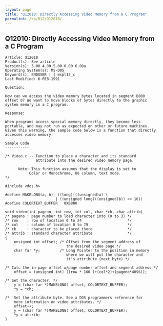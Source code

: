 ```yaml
---
layout: page
title: "Q12010: Directly Accessing Video Memory from a C Program"
permalink: /kb/012/Q12010/
---
```


## Q12010: Directly Accessing Video Memory from a C Program

	Article: Q12010
	Product(s): See article
	Version(s): 3.00 4.00 5.00 6.00 6.00a
	Operating System(s): MS-DOS
	Keyword(s): ENDUSER | | mspl13_c
	Last Modified: 6-FEB-1991
	
	Question:
	
	How can we access the video memory bytes located in segment B800
	offset 0? We want to move blocks of bytes directly to the graphic
	system memory in a C program.
	
	Response:
	
	When programs access special memory directly, they become less
	portable, and may not run as expected on other or future machines.
	Given this warning, the sample code below is a function that directly
	accesses video memory.
	
	Sample Code
	-----------
	
	/* Video.c -- Function to place a character and its standard
	              attribute into the desired video memory page.
	
	      Note: This function assumes that the display is set to
	           Color or Monochrome, 80 column, text mode.
	*/
	
	#include <dos.h>
	
	#define MAKELONG(a, b)  ((long)(((unsigned)a) \
	                       | ((unsigned long)((unsigned)b)) << 16))
	#define COLORTEXT_BUFFER   0XB800
	
	void video(int pageno, int row, int col, char *ch, char attrib)
	/* pageno : page number to load character into (0 to 3) */
	/* row    : row of location 0 to 24                     */
	/* col    : column of location 0 to 79                  */
	/* ch     : character to be placed there                */
	/* attrib : standard character attribute                */
	{
	    unsigned int offset; /* Offset from the segment address of
	                            the desired video page */
	    char far *y;         /* Long Pointer to the position in memory
	                            where we will put the character and
	                            it's attribute (next byte) */
	
	/* Calc the in-page offset w/page number offset and segment address */
	    offset = (unsigned int) ((row * 160 )+(col*2)+(pageno*4096));
	
	/* Set the character. */
	    y = (char far *)MAKELONG( offset, COLORTEXT_BUFFER);
	    *y = *ch;
	
	/*  Set the attribute byte. See a DOS programmers reference for
	    more information on video attributes. */
	    offset++;
	    y = (char far *)MAKELONG( offset, COLORTEXT_BUFFER);
	    *y = attrib;
	}
